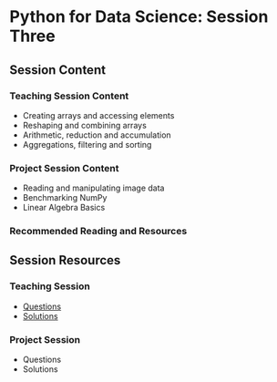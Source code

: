 # Python for Data Science: Session Three

## Session Content

### Teaching Session Content

- Creating arrays and accessing elements
- Reshaping and combining arrays
- Arithmetic, reduction and accumulation
- Aggregations, filtering and sorting

### Project Session Content

- Reading and manipulating image data
- Benchmarking NumPy
- Linear Algebra Basics

### Recommended Reading and Resources



## Session Resources

### Teaching Session

- [Questions](https://github.com/warwickdatasciencesociety/python-for-data-science/blob/master/session-three/session-three-teaching-questions.ipynb?raw=true)
- [Solutions](https://github.com/warwickdatasciencesociety/python-for-data-science/blob/master/session-three/session-three-teaching-solutions.ipynb)
### Project Session

- Questions
- Solutions

